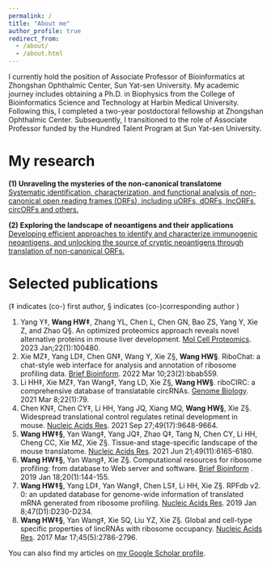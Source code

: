 ```yaml
---
permalink: /
title: "About me"
author_profile: true
redirect_from: 
  - /about/
  - /about.html
---
```


I currently hold the position of Associate Professor of Bioinformatics at Zhongshan Ophthalmic Center, Sun Yat-sen University. My academic journey includes obtaining a Ph.D. in Biophysics from the College of Bioinformatics Science and Technology at Harbin Medical University. Following this, I completed a two-year postdoctoral fellowship at Zhongshan Ophthalmic Center. Subsequently, I transitioned to the role of Associate Professor funded by the Hundred Talent Program at Sun Yat-sen University.


My research 
======
**(1) Unraveling the mysteries of the non-canonical translatome**<br/>
[Systematic identification, characterization, and functional analysis of non-canonical open reading frames (ORFs), including uORFs, dORFs, lncORFs, circORFs and others.]()

**(2) Exploring the landscape of neoantigens and their applications**<br/>
[Developing efficient approaches to identify and characterize immunogenic neoantigens, and unlocking the source of cryptic neoantigens through translation of non-canonical ORFs.]()


Selected publications
======
(‡ indicates (co-) first author, § indicates (co-)corresponding author )
1. Yang Y‡, **Wang HW‡**, Zhang YL, Chen L, Chen GN, Bao ZS, Yang Y, Xie Z, and Zhao Q§. An optimized proteomics approach reveals novel alternative proteins in mouse liver development. [Mol Cell Proteomics](https://pubmed.ncbi.nlm.nih.gov/36494044/). 2023 Jan;22(1):100480.
1. Xie MZ‡, Yang LD‡, Chen GN‡, Wang Y, Xie Z§, **Wang HW§**. RiboChat: a chat-style web interface for analysis and annotation of ribosome profiling data. [Brief Bioinform](https://pubmed.ncbi.nlm.nih.gov/35043169/). 2022 Mar 10;23(2):bbab559.
1. Li HH‡, Xie MZ‡, Yan Wang‡, Yang LD, Xie Z§, **Wang HW§**. riboCIRC: a comprehensive database of translatable circRNAs. [Genome Biology](https://pubmed.ncbi.nlm.nih.gov/33685493/). 2021 Mar 8;22(1):79.
1. Chen KN‡, Chen CY‡, Li HH, Yang JQ, Xiang MQ, **Wang HW§**, Xie Z§. Widespread translational control regulates retinal development in mouse. [Nucleic Acids Res](https://pubmed.ncbi.nlm.nih.gov/34469513/). 2021 Sep 27;49(17):9648-9664.
1. **Wang HW‡§**, Yan Wang‡, Yang JQ‡, Zhao Q‡, Tang N, Chen CY, Li HH, Cheng CC, Xie MZ, Xie Z§. Tissue-and stage-specific landscape of the mouse translatome. [Nucleic Acids Res](https://pubmed.ncbi.nlm.nih.gov/34107020/). 2021 Jun 21;49(11):6165-6180.
1. **Wang HW‡§**, Yan Wang‡, Xie Z§. Computational resources for ribosome profiling: from database to Web server and software. [Brief Bioinform](https://pubmed.ncbi.nlm.nih.gov/28968766/) . 2019 Jan 18;20(1):144-155.
1. **Wang HW‡§**, Yang LD‡, Yan Wang‡, Chen LS‡, Li HH, Xie Z§. RPFdb v2. 0: an updated database for genome-wide information of translated mRNA generated from ribosome profiling. [Nucleic Acids Res](https://pubmed.ncbi.nlm.nih.gov/30335166/). 2019 Jan 8;47(D1):D230-D234.
1. **Wang HW‡§**, Yan Wang‡, Xie SQ, Liu YZ, Xie Z§. Global and cell-type specific properties of lincRNAs with ribosome occupancy. [Nucleic Acids Res](https://pubmed.ncbi.nlm.nih.gov/27738133/). 2017 Mar 17;45(5):2786-2796.   

  <div class="wordwrap">You can also find my articles on <a href="{{site.author.googlescholar}}">my Google Scholar profile</a>.</div>
